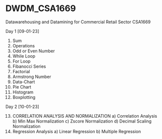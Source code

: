 # DWDM_CSA1669
Datawarehousing and Datamining for Commercial Retail Sector CSA1669

Day 1 [09-01-23]
1. Sum 
2. Operations
3. Odd or Even Number
4. While Loop
5. For Loop
6. Fibanocci Series
7. Factorial
8. Armstrong Number
9. Data-Chart
10. Pie Chart
11. Histogram
12. Boxplotting

Day 2 [10-01-23]

13. CORRELATION ANALYSIS AND NORMALIZATION 
  a) Correlation Analysis
  b) Min Max Normalization
  c) Zscore Normalization
  d) Decimal Scaling Normalization
14. Regression Analysis
  a) Linear Regression
  b) Multiple Regression

